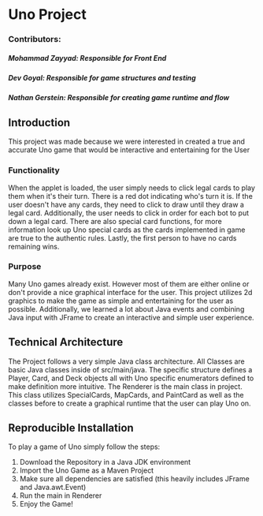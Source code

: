 # Uno Project
### Contributors: 
##### Mohammad Zayyad: Responsible for Front End
##### Dev Goyal: Responsible for game structures and testing
##### Nathan Gerstein: Responsible for creating game runtime and flow

## Introduction
This project was made because we were interested in created a true and accurate Uno game that would be interactive and entertaining for the User

### Functionality
When the applet is loaded, the user simply needs to click legal cards to play them when it's their turn. There is a red dot indicating who's turn it is. If the user doesn't have any cards, they need to click to draw until they draw a legal card. Additionally, the user needs to click in order for each bot to put down a legal card. There are also special card functions, for more information look up Uno special cards as the cards implemented in game are true to the authentic rules. Lastly, the first person to have no cards remaining wins.

### Purpose
Many Uno games already exist. However most of them are either online or don't provide a nice graphical interface for the user. This project utilizes 2d graphics to make the game as simple and entertaining for the user as possible. Additionally, we learned a lot about Java events and combining Java input with JFrame to create an interactive and simple user experience.

## Technical Architecture
The Project follows a very simple Java class architecture. All Classes are basic Java classes inside of src/main/java. The specific structure defines a Player, Card, and Deck objects all with Uno specific enumerators defined to make definition more intuitive. The Renderer is the main class in project. This class utilizes SpecialCards, MapCards, and PaintCard as well as the classes before to create a graphical runtime that the user can play Uno on.

## Reproducible Installation
To play a game of Uno simply follow the steps:
1. Download the Repository in a Java JDK environment
2. Import the Uno Game as a Maven Project
3. Make sure all dependencies are satisfied (this heavily includes JFrame and Java.awt.Event)
4. Run the main in Renderer
5. Enjoy the Game!
